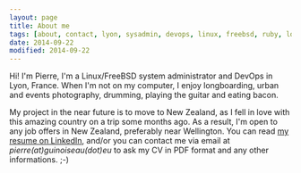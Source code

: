 ```yaml
---
layout: page
title: About me
tags: [about, contact, lyon, sysadmin, devops, linux, freebsd, ruby, longboard, photography, guitar, drums, new zealand, job]
date: 2014-09-22
modified: 2014-09-22
---
```


Hi! I'm Pierre, I'm a Linux/FreeBSD system administrator and DevOps in Lyon,
France. When I'm not on my computer, I enjoy longboarding, urban and events
photography, drumming, playing the guitar and eating bacon.

My project in the near future is to move to New Zealand, as I fell in love with
this amazing country on a trip some months ago. As a result, I'm open to any
job offers in New Zealand, preferably near Wellington. You can read [my
resume on LinkedIn](http://linkedin.com/in/pierreguinoiseau/), and/or you can
contact me via email at *pierre(at)guinoiseau(dot)eu* to ask my CV in PDF
format and any other informations. ;-)
